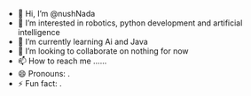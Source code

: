 - 👋 Hi, I’m @nushNada
- 👀 I’m interested in robotics, python development and artificial intelligence
- 🌱 I’m currently learning Ai and Java
- 💞️ I’m looking to collaborate on nothing for now
- 📫 How to reach me ......
- 😄 Pronouns: .
- ⚡ Fun fact: .

<!---
nushNada/nushNada is a ✨ special ✨ repository because its `README.md` (this file) appears on your GitHub profile.
You can click the Preview link to take a look at your changes.
--->
